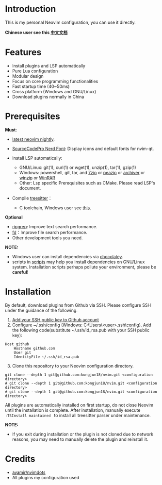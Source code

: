 # Introduction

This is my personal Neovim configuration, you can use it directly.

**Chinese user see this [中文文档](./README.zh.md)**

# Features

- Install plugins and LSP automatically
- Pure Lua configuration
- Modular design
- Focus on core programming functionalities
- Fast startup time (40~50ms)
- Cross platform (Windows and GNU/Linux)
- Download plugins normally in China

# Prerequisites

**Must**:
- [latest neovim nightly](https://github.com/neovim/neovim/releases/tag/nightly).

- [SourceCodePro Nerd Font](https://github.com/ryanoasis/nerd-fonts/releases/download/v2.1.0/SourceCodePro.zip): Display icons and default fonts for nvim-qt.

- Install LSP automatically:
  - GNU/Linux: git(1), curl(1) or wget(1), unzip(1), tar(1), gzip(1)
  - Windows:  powershell, git, tar, and [7zip](https://www.7-zip.org/) or [peazip](https://peazip.github.io/) or [archiver](https://github.com/mholt/archiver) or [winzip](https://www.winzip.com/) or [WinRAR](https://www.win-rar.com/)
  - Other: Lsp specific Prerequisites such as CMake. Please read LSP's document.

- Compile [treesitter](https://github.com/nvim-treesitter/nvim-treesitter)：
  - C toolchain, Windows user see [this](https://github.com/nvim-treesitter/nvim-treesitter/wiki/Windows-support).

**Optional**

- [ripgrep](https://github.com/BurntSushi/ripgrep): Improve text search performance.
- [fd](https://github.com/sharkdp/fd)：Improve file search performance.
- Other development tools you need.

**NOTE:**

- Windows user can install dependencies via [chocolatey](https://chocolatey.org/install).
- scripts in [scripts](./scripts) may help you install dependencies on GNU/Linux system. Installation scripts perhaps pollute your environment, please be **careful**!


# Installation
By default, download plugins from Github via SSH. Please configure SSH under the guidance of the following.
1. [Add your SSH public key to Github account](https://docs.github.com/en/authentication/connecting-to-github-with-ssh)
2. Configure ~/.ssh/config (Windows: C:\Users\\<user\>\.ssh\config). Add the following code(substitute ~/.ssh/id_rsa.pub with your SSH public key):
```
Host github
    Hostname github.com
    User git
    IdentityFile ~/.ssh/id_rsa.pub
```
3. Clone this repository to your Neovim configuration directory.
  ```shell
git clone --depth 1 git@github.com:kongjun18/nvim.git <configuration directory>
# git clone --depth 1 git@github.com:kongjun18/nvim.git <configuration directory>
# git clone --depth 1 git@github.com:kongjun18/nvim.git <configuration directory>
  ```
All plugins are automatically installed on first startup, do not close Neovim until the installation is complete. After installation, manually execute `:TSInstall maintained ` to install all treesitter parser under maintenance.

**NOTE:**

- If you exit during installation or the plugin is not cloned due to network reasons, you may need to manually delete the plugin and reinstall it.

# Credits

- [ayamir/nvimdots](https://github.com/ayamir/nvimdots)
- All plugins my configuration used
